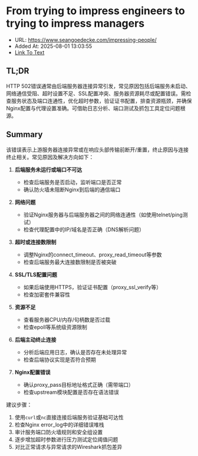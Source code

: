 # From trying to impress engineers to trying to impress managers
- URL: https://www.seangoedecke.com/impressing-people/
- Added At: 2025-08-01 13:03:55
- [Link To Text](2025-08-01-from-trying-to-impress-engineers-to-trying-to-impress-managers_raw.md)

## TL;DR


HTTP 502错误通常由后端服务器连接异常引发，常见原因包括后端服务未启动、网络通信受阻、超时设置不足、SSL配置冲突、服务器资源耗尽或配置错误。需检查服务状态及端口连通性，优化超时参数，验证证书配置，排查资源瓶颈，并确保Nginx配置与代理设置准确。可借助日志分析、端口测试及抓包工具定位问题根源。

## Summary


该错误表示上游服务器连接异常或在响应头部传输前断开/重置，终止原因与连接终止相关。常见原因及解决方向如下：

1. **后端服务未运行或端口不可达**
   - 检查后端服务是否启动，监听端口是否正常
   - 确认防火墙未阻断Nginx到后端的通信端口

2. **网络问题**
   - 验证Nginx服务器与后端服务器之间的网络连通性（如使用telnet/ping测试）
   - 检查代理配置中的IP/域名是否正确（DNS解析问题）

3. **超时或连接数限制**
   - 调整Nginx的connect_timeout、proxy_read_timeout等参数
   - 检查后端服务最大连接数限制是否被突破

4. **SSL/TLS配置问题**
   - 如果后端使用HTTPS，验证证书配置（proxy_ssl_verify等）
   - 检查加密套件兼容性

5. **资源不足**
   - 查看服务器CPU/内存/句柄数是否过载
   - 检查epoll等系统级资源限制

6. **后端主动终止连接**
   - 分析后端应用日志，确认是否存在未处理异常
   - 检查后端协议实现是否符合预期

7. **Nginx配置错误**
   - 确认proxy_pass目标地址格式正确（需带端口）
   - 检查upstream模块配置是否存在语法错误

建议步骤：
1. 使用`curl`或`nc`直接连接后端服务验证基础可达性  
2. 检查Nginx error_log中的详细错误堆栈  
3. 审计服务端口防火墙规则和安全组设置  
4. 逐步增加超时参数进行压力测试定位阈值问题  
5. 对比正常请求与异常请求的Wireshark抓包差异
